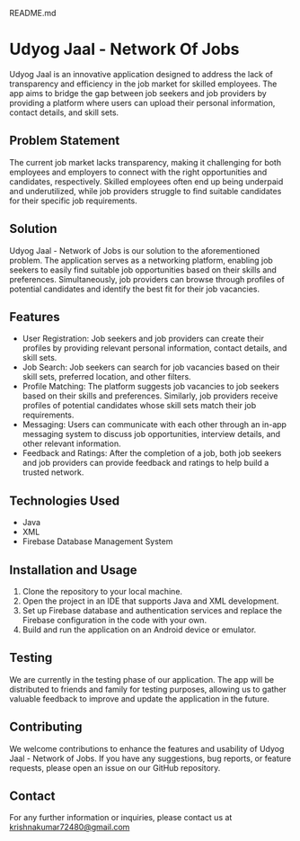 README.md

# Udyog Jaal - Network Of Jobs

Udyog Jaal is an innovative application designed to address the lack of transparency and efficiency in the job market for skilled employees. The app aims to bridge the gap between job seekers and job providers by providing a platform where users can upload their personal information, contact details, and skill sets.

## Problem Statement

The current job market lacks transparency, making it challenging for both employees and employers to connect with the right opportunities and candidates, respectively. Skilled employees often end up being underpaid and underutilized, while job providers struggle to find suitable candidates for their specific job requirements.

## Solution

Udyog Jaal - Network of Jobs is our solution to the aforementioned problem. The application serves as a networking platform, enabling job seekers to easily find suitable job opportunities based on their skills and preferences. Simultaneously, job providers can browse through profiles of potential candidates and identify the best fit for their job vacancies.

## Features

- User Registration: Job seekers and job providers can create their profiles by providing relevant personal information, contact details, and skill sets.
- Job Search: Job seekers can search for job vacancies based on their skill sets, preferred location, and other filters.
- Profile Matching: The platform suggests job vacancies to job seekers based on their skills and preferences. Similarly, job providers receive profiles of potential candidates whose skill sets match their job requirements.
- Messaging: Users can communicate with each other through an in-app messaging system to discuss job opportunities, interview details, and other relevant information.
- Feedback and Ratings: After the completion of a job, both job seekers and job providers can provide feedback and ratings to help build a trusted network.

## Technologies Used

- Java
- XML
- Firebase Database Management System

## Installation and Usage

1. Clone the repository to your local machine.
2. Open the project in an IDE that supports Java and XML development.
3. Set up Firebase database and authentication services and replace the Firebase configuration in the code with your own.
4. Build and run the application on an Android device or emulator.

## Testing

We are currently in the testing phase of our application. The app will be distributed to friends and family for testing purposes, allowing us to gather valuable feedback to improve and update the application in the future.

## Contributing

We welcome contributions to enhance the features and usability of Udyog Jaal - Network of Jobs. If you have any suggestions, bug reports, or feature requests, please open an issue on our GitHub repository.

## Contact

For any further information or inquiries, please contact us at krishnakumar72480@gmail.com
